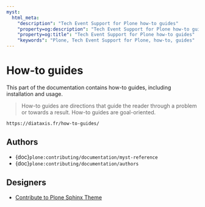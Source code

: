```yaml
---
myst:
  html_meta:
    "description": "Tech Event Support for Plone how-to guides"
    "property=og:description": "Tech Event Support for Plone how-to guides"
    "property=og:title": "Tech Event Support for Plone how-to guides"
    "keywords": "Plone, Tech Event Support for Plone, how-to, guides"
---
```


# How-to guides

This part of the documentation contains how-to guides, including installation and usage.

> How-to guides are directions that guide the reader through a problem or towards a result.
> How-to guides are goal-oriented.

```{seealso}
https://diataxis.fr/how-to-guides/
```


## Authors

-   {doc}`plone:contributing/documentation/myst-reference`
-   {doc}`plone:contributing/documentation/authors`


## Designers

-   [Contribute to Plone Sphinx Theme](https://plone-sphinx-theme.readthedocs.io/guides/contribute.html)

